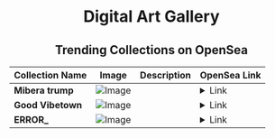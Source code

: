 <div align="center">

# Digital Art Gallery

## Trending Collections on OpenSea

| Collection Name                       | Image                                                                                     | Description                       | OpenSea Link                                                                                          |
|---------------------------------------|-------------------------------------------------------------------------------------------|-----------------------------------|--------------------------------------------------------------------------------------------------------|
| **Mibera trump** | ![Image](https://i.seadn.io/s/raw/files/e581b584d4fcfb9be73c7a0f9691e525.jpg?w=500&auto=format?w=200&auto=format) |  | <details><summary>Link</summary>[Mibera trump](https://opensea.io/collection/mibera-trump)</details> |
| **Good Vibetown** | ![Image](https://i.seadn.io/s/raw/files/39bba12e0df3b46c93a8a01be9fc93ec.jpg?w=500&auto=format?w=200&auto=format) |  | <details><summary>Link</summary>[Good Vibetown](https://opensea.io/collection/good-vibetown)</details> |
| **ERROR_** | ![Image](https://i.seadn.io/s/raw/files/2002a7c43042c89f93a570ecf927d5c0.jpg?w=500&auto=format?w=200&auto=format) |  | <details><summary>Link</summary>[ERROR_](https://opensea.io/collection/error-106)</details> |

</div>